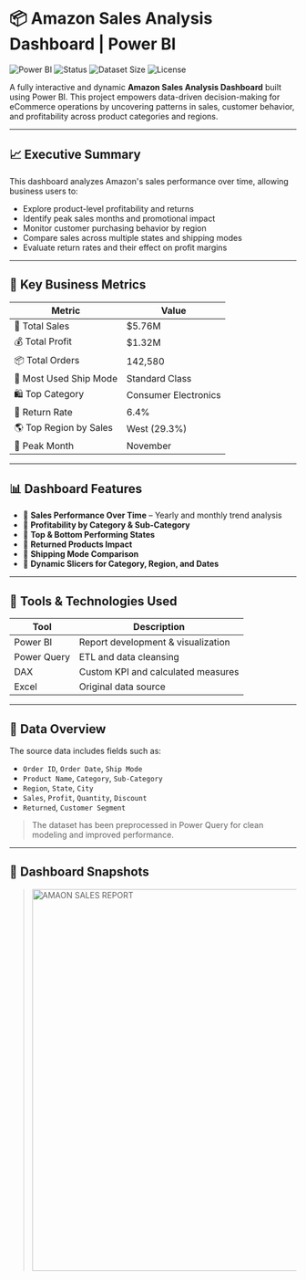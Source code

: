 # 📦 Amazon Sales Analysis Dashboard | Power BI

![Power BI](https://img.shields.io/badge/Power%20BI-Dashboard-yellow?style=flat-square&logo=power-bi)
![Status](https://img.shields.io/badge/Project-Completed-brightgreen?style=flat-square)
![Dataset Size](https://img.shields.io/badge/Dataset-100K%2B%20Records-blue?style=flat-square)
![License](https://img.shields.io/badge/License-MIT-lightgrey?style=flat-square)

A fully interactive and dynamic **Amazon Sales Analysis Dashboard** built using Power BI. This project empowers data-driven decision-making for eCommerce operations by uncovering patterns in sales, customer behavior, and profitability across product categories and regions.

---

## 📈 Executive Summary

This dashboard analyzes Amazon's sales performance over time, allowing business users to:

- Explore product-level profitability and returns
- Identify peak sales months and promotional impact
- Monitor customer purchasing behavior by region
- Compare sales across multiple states and shipping modes
- Evaluate return rates and their effect on profit margins

---

## 🔢 Key Business Metrics

| Metric                    | Value                |
|--------------------------|----------------------|
| 🧾 Total Sales            | $5.76M               |
| 💰 Total Profit           | $1.32M               |
| 📦 Total Orders           | 142,580              |
| 🚚 Most Used Ship Mode    | Standard Class       |
| 🛍️ Top Category           | Consumer Electronics |
| 🛒 Return Rate            | 6.4%                 |
| 🌎 Top Region by Sales    | West (29.3%)         |
| 📆 Peak Month             | November             |

---

## 📊 Dashboard Features

- 🔹 **Sales Performance Over Time** – Yearly and monthly trend analysis
- 🔹 **Profitability by Category & Sub-Category**
- 🔹 **Top & Bottom Performing States**
- 🔹 **Returned Products Impact**
- 🔹 **Shipping Mode Comparison**
- 🔹 **Dynamic Slicers for Category, Region, and Dates**

---

## 🧮 Tools & Technologies Used

| Tool        | Description                        |
|-------------|------------------------------------|
| Power BI    | Report development & visualization |
| Power Query | ETL and data cleansing             |
| DAX         | Custom KPI and calculated measures |
| Excel       | Original data source               |

---

## 📂 Data Overview

The source data includes fields such as:

- `Order ID`, `Order Date`, `Ship Mode`
- `Product Name`, `Category`, `Sub-Category`
- `Region`, `State`, `City`
- `Sales`, `Profit`, `Quantity`, `Discount`
- `Returned`, `Customer Segment`

> The dataset has been preprocessed in Power Query for clean modeling and improved performance.

---

## 📸 Dashboard Snapshots

> <img width="669" alt="AMAON SALES REPORT" src="https://github.com/user-attachments/assets/1f8d1488-bd34-4380-ac8c-8f3ebec844a1" />
